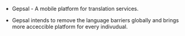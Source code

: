 * Gepsal - A mobile platform for translation services.

* Gepsal intends to remove the language barriers globally and brings more acceccible platform  for every indivudual.
